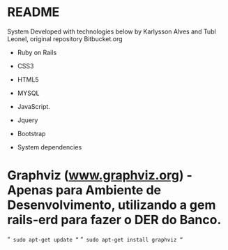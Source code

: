 # README

System Developed with technologies below by Karlysson Alves and Tubl Leonel, original repository Bitbucket.org

* Ruby on Rails
* CSS3
* HTML5
* MYSQL
* JavaScript.
* Jquery
* Bootstrap


* System dependencies

# Graphviz (www.graphviz.org) - Apenas para Ambiente de Desenvolvimento, utilizando a gem rails-erd para fazer o DER do Banco.

“` sudo apt-get update “`
“` sudo apt-get install graphviz “`


